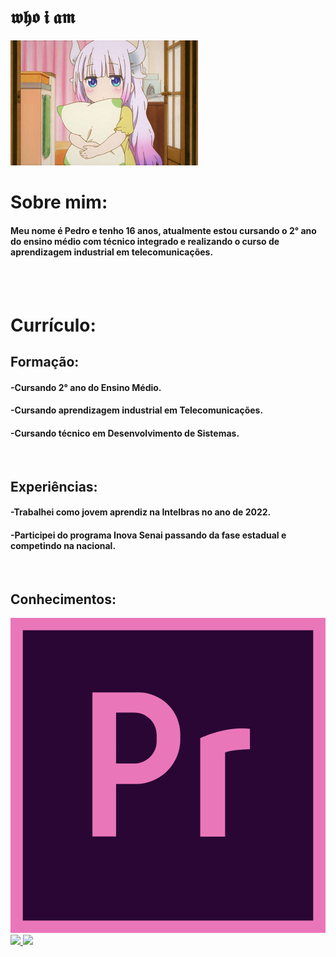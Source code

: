 #  𝖜𝖍𝖔 𝖎 𝖆𝖒

<img src="Imagens/lolizin(3).png"> 
<br>

# Sobre mim:

#### Meu nome é Pedro e tenho 16 anos, atualmente estou cursando o 2° ano do ensino médio com técnico integrado e realizando o curso de aprendizagem industrial em telecomunicações. 

<br>
<br>

# Currículo:

## Formação:
#### -Cursando 2° ano do Ensino Médio.
#### -Cursando aprendizagem industrial em Telecomunicações.
#### -Cursando técnico em Desenvolvimento de Sistemas.
<br>

## Experiências:
#### -Trabalhei como jovem aprendiz na Intelbras no ano de 2022.
#### -Participei do programa Inova Senai passando da fase estadual e competindo na nacional.
<br>

## Conhecimentos:

 <svg viewBox="0 0 128 128">
            <path fill="#2A0634" d="M0 0h128v128H0z"></path><path fill="#E976B9" d="M0 0v128h128V0H0zm123 123H5V5h118v118z"></path><path fill="#E976B9" d="M69 47.1c-.1-9.4-7.8-16.9-17.2-16.8H33.3v58.5h9.6V67.5h8.3C61 67.4 69 59.3 69 49.4v-2.3zm-9.6 3c0 5-4.1 9.1-9.1 9.1h-7.4V38.5h7.4c5 0 9.1 4.1 9.1 9.1v2.5zM77.1 88.8V48.9s10.2-5.1 20.2-3.8v8.3s-7 0-10.1 1.3v34.2H77.1z"></path>
            </svg>
          
<div>
<a href="https://github.com/nonameeee6666">
<img height="160em" src="https://github-readme-stats.vercel.app/api/top-langs/?username=nonameeee6666&layout=compact&langs_count=7&theme=dracula"/>
<img height="160em" src="https://github-readme-stats.vercel.app/api?username=nonameeee6666&show_icons=true&theme=dracula&include_all_commits=true&count_private=true"/>
</div>
